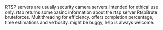 RTSP servers are usually security camera servers.
Intended for ethical use only.
rtsp returns some basinc information about the rtsp server 
RtspBrute bruteforces. Multithreading for efficiency. offers completion percentage, time estimations and verbosity.
might be buggy, help is always welcome.
